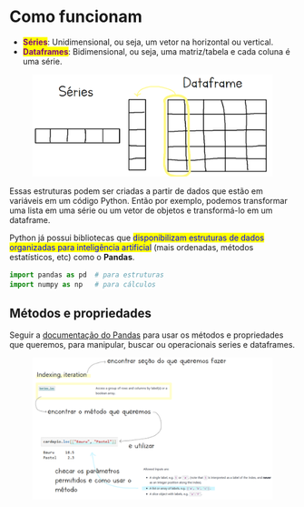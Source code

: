 # Como funcionam

* <mark style="color:purple;">**Séries**</mark>: Unidimensional, ou seja, um vetor na horizontal ou vertical.
* <mark style="color:purple;">**Dataframes**</mark>: Bidimensional, ou seja, uma matriz/tabela e cada coluna é uma série.

<figure><img src="../../../.gitbook/assets/series e dataframes.png" alt="" width="563"><figcaption></figcaption></figure>

Essas estruturas podem ser criadas a partir de dados que estão em variáveis em um código Python. Então por exemplo, podemos transformar uma lista em uma série ou um vetor de objetos e transformá-lo em um dataframe.

Python já possui bibliotecas que <mark style="color:blue;">disponibilizam estruturas de dados organizadas para inteligência artificial</mark> (mais ordenadas, métodos estatísticos, etc) como o **Pandas**.

```python
import pandas as pd  # para estruturas
import numpy as np   # para cálculos
```

## Métodos e propriedades

Seguir a [documentação do Pandas](https://pandas.pydata.org/pandas-docs/stable/reference/series.html) para usar os métodos e propriedades que queremos, para manipular, buscar ou operacionais series e dataframes.

<figure><img src="../../../.gitbook/assets/utilizar metodos do panda.png" alt=""><figcaption></figcaption></figure>
